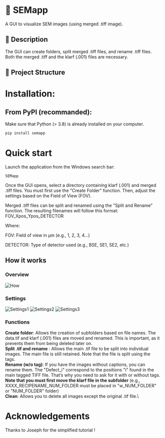 # 📘 SEMapp

A GUI to visualize SEM images (using merged .tiff image). 

## 🧪 Description

The GUI can create folders, split merged .tiff files, and rename .tiff files.
Both the merged .tiff and the klarf (.001) files are necessary.

## 📂 Project Structure

# Installation:
## From PyPI (recommanded):

Make sure that Python (> 3.8) is already installed on your computer.

```bash
pip install semapp
```

# Quick start

Launch the application from the Windows search bar:

```
SEMapp
```

Once the GUI opens, select a directory containing klarf (.001) and merged .tiff files.
You must first use the "Create Folder" function. Then, adjust the settings based on the Field of View (FOV).

Merged .tiff files can be split and renamed using the "Split and Rename" function.
The resulting filenames will follow this format:
FOV_Xpos_Ypos_DETECTOR

Where:

FOV: Field of view in µm (e.g., 1, 2, 3, 4…)

DETECTOR: Type of detector used (e.g., BSE, SE1, SE2, etc.)

## How it works 

### Overview 

![How](https://github.com/user-attachments/assets/c1d3bc8b-aebb-4d0c-869d-770910bd123a)

### Settings
![Settings1](https://github.com/user-attachments/assets/9e25459a-5674-4359-8535-b2f6a14e317b)
![Settings2](https://github.com/user-attachments/assets/5491595d-c82c-476d-b2fd-df11617b6d52)
![Settings3](https://github.com/user-attachments/assets/47bb1396-0153-4ce6-8bfc-2bd52ea6dd77)

### Functions

**Create folder**: Allows the creation of subfolders based on file names. The data.tif and klarf (.001) files are moved and renamed. This is important, as it prevents them from being deleted later on.\
**Split .tif and rename** : Allows the main .tif file to be split into individual images. The main file is still retained. Note that the file is split using the tags.\
**Rename (w/o tag)**: If you have the images without captions, you can rename them. The "Defect_i" correspond to the positions "i" found in the main tagged TIFF file. That’s why you need to ask for it with or without tags. **Note that you must first move the klarf file in the subfolder** (e.g., XXXX_RECIPENAME_NUM_FOLDER must be placed in "w_NUM_FOLDER" or "NUM_FOLDER" folder)\
**Clean**: Allows you to delete all images except the original .tif file.\

# Acknowledgements

Thanks to Joseph for the simplified tutorial !
